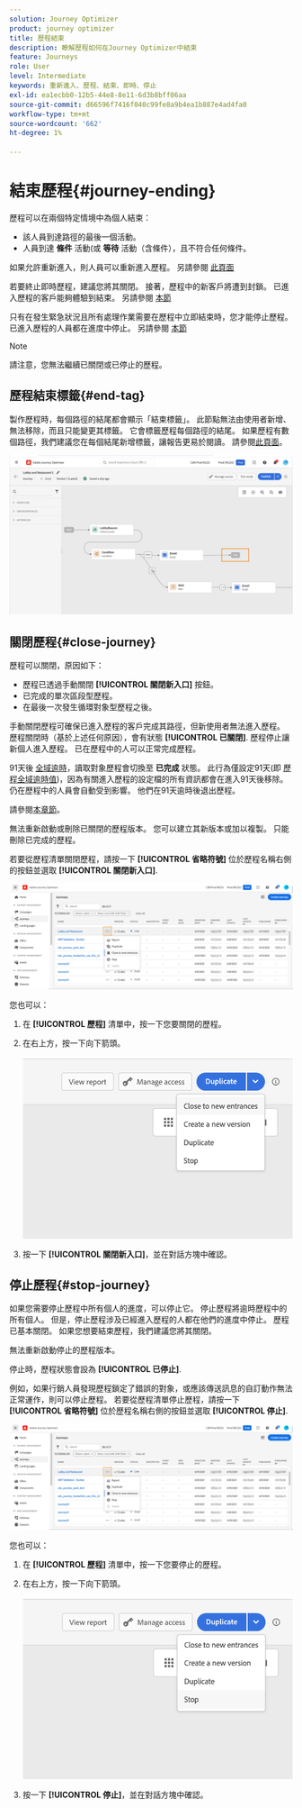 ```yaml
---
solution: Journey Optimizer
product: journey optimizer
title: 歷程結束
description: 瞭解歷程如何在Journey Optimizer中結束
feature: Journeys
role: User
level: Intermediate
keywords: 重新進入、歷程、結束、即時、停止
exl-id: ea1ecbb0-12b5-44e8-8e11-6d3b8bff06aa
source-git-commit: d66596f7416f040c99fe8a9b4ea1b887e4ad4fa0
workflow-type: tm+mt
source-wordcount: '662'
ht-degree: 1%

---
```


# 結束歷程{#journey-ending}

歷程可以在兩個特定情境中為個人結束：

* 該人員到達路徑的最後一個活動。
* 人員到達 **條件** 活動(或 **等待** 活動（含條件），且不符合任何條件。

如果允許重新進入，則人員可以重新進入歷程。 另請參閱 [此頁面](../building-journeys/journey-properties.md#entrance)

若要終止即時歷程，建議您將其關閉。 接著，歷程中的新客戶將遭到封鎖。 已進入歷程的客戶能夠體驗到結束。 另請參閱 [本節](../building-journeys/journey.md#close-journey)

只有在發生緊急狀況且所有處理作業需要在歷程中立即結束時，您才能停止歷程。 已進入歷程的人員都在進度中停止。 另請參閱 [本節](../building-journeys/journey.md#stop-journey)

>[!NOTE]
>
>請注意，您無法繼續已關閉或已停止的歷程。

## 歷程結束標籤{#end-tag}

製作歷程時，每個路徑的結尾都會顯示「結束標籤」。 此節點無法由使用者新增、無法移除，而且只能變更其標籤。 它會標籤歷程每個路徑的結尾。 如果歷程有數個路徑，我們建議您在每個結尾新增標籤，讓報告更易於閱讀。 請參閱[此頁面](../reports/live-report.md)。

![](assets/journey-end.png)

<!--

### End activity{#journey-end-activity}

The **[!UICONTROL End]** activity allows you to mark the end of each path of the journey. It is not mandatory but recommended for visual clarity. See [this page](../building-journeys/end-activity.md)

![](assets/journey54.png)

-->

## 關閉歷程{#close-journey}

歷程可以關閉，原因如下：

* 歷程已透過手動關閉 **[!UICONTROL 關閉新入口]** 按鈕。
* 已完成的單次區段型歷程。
* 在最後一次發生循環對象型歷程之後。

手動關閉歷程可確保已進入歷程的客戶完成其路徑，但新使用者無法進入歷程。 歷程關閉時（基於上述任何原因），會有狀態 **[!UICONTROL 已關閉]**. 歷程停止讓新個人進入歷程。 已在歷程中的人可以正常完成歷程。

91天後 [全域逾時](journey-properties.md#timeout)，讀取對象歷程會切換至 **已完成** 狀態。 此行為僅設定91天(即 [歷程全域逾時值](journey-properties.md#global_timeout))，因為有關進入歷程的設定檔的所有資訊都會在進入91天後移除。 仍在歷程中的人員會自動受到影響。 他們在91天逾時後退出歷程。

請參閱[本章節](../building-journeys/journey-properties.md#global_timeout)。

無法重新啟動或刪除已關閉的歷程版本。 您可以建立其新版本或加以複製。 只能刪除已完成的歷程。

若要從歷程清單關閉歷程，請按一下 **[!UICONTROL 省略符號]** 位於歷程名稱右側的按鈕並選取 **[!UICONTROL 關閉新入口]**.

![](assets/journey-finish-quick-action.png)

您也可以：

1. 在 **[!UICONTROL 歷程]** 清單中，按一下您要關閉的歷程。
1. 在右上方，按一下向下箭頭。

   ![](assets/finish_drop_down_list.png)

1. 按一下 **[!UICONTROL 關閉新入口]**，並在對話方塊中確認。

## 停止歷程{#stop-journey}

如果您需要停止歷程中所有個人的進度，可以停止它。 停止歷程將逾時歷程中的所有個人。 但是，停止歷程涉及已經進入歷程的人都在他們的進度中停止。 歷程已基本關閉。 如果您想要結束歷程，我們建議您將其關閉。

無法重新啟動停止的歷程版本。

停止時，歷程狀態會設為 **[!UICONTROL 已停止]**.

例如，如果行銷人員發現歷程鎖定了錯誤的對象，或應該傳送訊息的自訂動作無法正常運作，則可以停止歷程。 若要從歷程清單停止歷程，請按一下 **[!UICONTROL 省略符號]** 位於歷程名稱右側的按鈕並選取 **[!UICONTROL 停止]**.

![](assets/journey-finish-quick-action.png)

您也可以：

1. 在 **[!UICONTROL 歷程]** 清單中，按一下您要停止的歷程。
1. 在右上方，按一下向下箭頭。

   ![](assets/finish_drop_down_list2.png)

1. 按一下 **[!UICONTROL 停止]**，並在對話方塊中確認。
